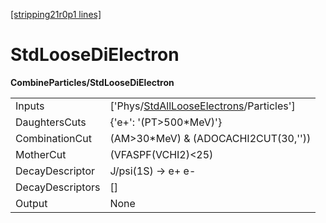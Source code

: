 [[stripping21r0p1 lines]](./stripping21r0p1-index)

# StdLooseDiElectron

**CombineParticles/StdLooseDiElectron**

|                  |                                                                                                     |
|------------------|-----------------------------------------------------------------------------------------------------|
| Inputs           | ['Phys/[StdAllLooseElectrons](./stripping21r0p1-commonparticles-stdalllooseelectrons)/Particles'] |
| DaughtersCuts    | {'e+': '(PT\>500\*MeV)'}                                                                            |
| CombinationCut   | (AM\>30\*MeV) & (ADOCACHI2CUT(30,''))                                                               |
| MotherCut        | (VFASPF(VCHI2)\<25)                                                                                 |
| DecayDescriptor  | J/psi(1S) -\> e+ e-                                                                                 |
| DecayDescriptors | []                                                                                                |
| Output           | None                                                                                                |
